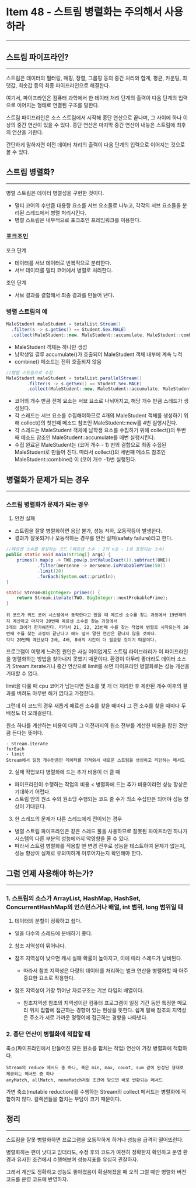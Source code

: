 # Item 48 - 스트림 병렬화는 주의해서 사용하라

<hr>

## 스트림  파이프라인?

<hr>

스트림은 데이터의 필터링, 매핑, 정렬, 그룹핑 등의 중간 처리와 합계, 평균, 카운팅, 최댓값, 최솟값 등의 최종 파이프라인으로 해결한다.

여기서, 파이프라인은 컴퓨터 과학에서 한 데이터 처리 단계의 출력이 다음 단계의 입력으로 이어지는 형태로 연결된 구조를 말한다.

스트림 파이프라인은 소스 스트림에서 시작해 종단 연산으로 끝나며, 그 사이에 하나 이상의 중간 연산이 있을 수 있다.
종단 연산은 마지막 중간 연산이 내놓은 스트림에 최후의 연산을 가한다.

간단하게 말하자면 이전 데이터 처리의 출력이 다음 단계의 입력으로 이어지는 것으로 볼 수 있다.

## 스트림 병렬화?

<hr>

병렬 스트림은 데이터 병렬성을 구현한 것이다.

- 멀티 코어의 수만큼 대용량 요소를 서브 요소들로 나누고, 각각의 서브 요소들을 분리된 스레드에서 병렬 처리시킨다.
- 병렬 스트림은 내부적으로 포크조인 프레임워크를 이용한다.

### 포크조인

포크 단계

- 데이터를 서브 데이터로 반복적으로 분리한다.
- 서브 데이터를 멀티 코어에서 병렬로 처리한다.

조인 단계

- 서브 결과를 결합해서 최종 결과를 만들어 낸다.

### 병렬 스트림의 예

```Java
MaleStudent maleStudent = totalList.Stream()
  .filter(s -> s.getSex() == Student.Sex.MALE)
  .collect(MaleStudent::new, MaleStudent::accumulate, MaleStudent::combine);
```

- MaleStudent 객체는 하나만 생성
- 남학생일 결루 accumulate()가 호출되어 MaleStudent 객체 내부에 계속 누적
- combine() 메소드는 전혀 호출되지 않음

```Java
//병렬 스트림으로 수정
MaleStudent maleStudent = totalList.parallelStream()
        .filter(s -> s.getSex() == Student.Sex.MALE)
        .collect(MaleStudent::new, MaleStudent::accumulate, MaleStudent::combine);
```

- 코어의 개수 만큼 전체 요소는 서브 요소로 나뉘어지고, 해당 개수 만큼 스레드가 생성된다.
- 각 스레드는 서브 요소를 수집해야하므로 4개의 MaleStudent 객체를 생성하기 위해 collect()의 첫번째 메소드 참조인 MaleStudent::new를 4번 실행시킨다.
- 각 스레드는 MaleStudent 객체에 남학생 요소를 수집하기 위해 collect()의 두번째 메소드 참조인 MaleStudent::accumulate를 매번 실행시킨다.
- 수집 완료된 MaleStudent는 (코어 개수 - 1) 번의 결합으로 최종 수집된 MaleStudent로 만들어 진다. 따라서 collect()의 세번째 메소드 참조인 MaleStudent::combine() 이 (코어 개수 -1)번 실행된다.


## 병렬화가 문제가 되는 경우

<hr>

### 스트림 병렬화가 문제가 되는 경우

1. 안전 실패

- 스트림을 잘못 병렬화하면 응답 불가, 성능 저하, 오동작등이 발생한다.
- 결과가 잘못되거나 오동작하는 경우를 안전 실패(safety failure)라고 한다.

```Java
//메르센 소수를 생성하는 코드 (메르센 소수 : 2의 n승 - 1로 표현되는 소수)
public static void main(String[] args) {
	primes().map(p -> TWO.pow(p.intValueExact()).subtract(ONE))
			.filter(mersenne -> mersenne.isProbablePrime(50))
			.limit(20)
			.forEach(System.out::println);
}

static Stream<BigInteger> primes() {
	return Stream.iterate(TWO, BigInteger::nextProbablePrime);
}
```

    위 코드가 쿼드 코어 시스템에서 동작한다고 했을 때 메르센 소수를 찾는 과정에서 19번째까지 계산하고 마지막 20번째 메르센 소수를 찾는 과정에서
    3개의 코어가 한가해진다. 따라서 21, 22, 23번째 수를 찾는 작업이 병렬로 시작되는게 20번째 수를 찾는 과정이 끝난다고 해도 앞서 말한 연산은 끝나지 않을 것이다.
    각각 20번째 계산보다 2배, 4배, 8배의 시간이 더 필요할 것이기 때문이다.

프로그램이 이렇게 느려진 원인은 사실 어이없게도 스트림 라이브러리가 이 파이프라인을 병렬화하는 방법을 찾아내지 못했기 때문이다. 
환경이 아무리 좋더라도 데이터 소스가 Stream.iterate거나 중간 연산으로 limit를 쓰면 파이프라인 병렬화로는 성능 개선을 기대할 수 없다.

limit을 다룰 때 cpu 코어가 남는다면 원소를 몇 개 더 처리한 후 제한된 개수 이후의 결과를 버려도 아무런 해가 없다고 가정한다.

그런데 이 코드의 경우 새롭게 메르센 소수를 찾을 때마다 그 전 소수를 찾을 때마다 두 배정도 더 오래걸린다.

원소 하나를 계산하는 비용이 대략 그 이전까지의 원소 전부를 계산한 비용을 합친 것만큼 든다는 뜻이다.


    - Stream.iterate
    forEach
    - limit
    Stream에서 일정 개수만큼만 데이터를 가져와서 새로운 스트림을 생성하고 리턴하는 메서드

2. 실제 작업보다 병렬화에 드는 추가 비용이 더 클 때

- 파이프라인이 수행하는 작업의 비용 < 병렬화에 드는 추가 비용이라면 성능 향상은 기대하기 어렵다.
- 스트림 안의 원소 수와 원소당 수행되는 코드 줄 수가 최소 수십만은 되어야 성능 향상이 기대된다.

3. 한 스레드의 문제가 다른 스레드에게 전이되는 경우

- 병렬 스트림 파이프라인은 같은 스레드 풀을 사용하므로 잘못된 파이프라인 하나가 시스템의 다른 부분의 성능에까지 악영향을 줄 수 있다.
- 따라서 스트림 병렬화를 적용할 땐 변경 전후로 성능을 테스트하여 문제가 없는지, 성능 향상이 실제로 유의미하게 이루어지는지 확인해야 한다.

## 그럼 언제 사용해야 하는가?

<hr>

### 1. 스트림의 소스가 ArrayList, HashMap, HashSet, ConcurrentHashMap의 인스턴스거나 배열, int 범위, long 범위일 때

1) 데이터의 분할이 정확하고 쉽다.

- 일을 다수의 스레드에 분배하기 좋다.

2) 참조 지역성이 뛰어나다.

- 참조 지역성이 낮으면 캐시 실패 확률이 높아지고, 이에 따라 스레드가 낭비된다.
  - 따라서 참조 지역성은 다량의 데이터를 처리하는 벌크 연산을 병렬화할 때 아주 중요한 요소로 작용한다.
- 참조 지역성이 가장 뛰어난 자료구조는 기본 타입의 배열이다.


    - 참조지역성
    참조의 지역성이란 컴퓨터 프로그램이 일정 기간 동안 특정한 메모리 위치 집합에 접근하는 경향이 있는 현상을 뜻한다. 
    쉽게 말해 참조의 지역성은 주소가 서로 가까운 명령어에 접근하는 경향을 나타낸다. 

### 2. 종단 연산이 병렬화에 적합할 때

축소(파이프라인에서 만들어진 모든 원소를 합치는 작업) 연산이 가장 병렬화에 적합하다.

    Stream의 reduce 메서드 중 하나, 혹은 min, max, count, sum 같이 완성된 형태로 제공되는 메서드 중 하나
    anyMatch, allMatch, noneMatch처럼 조건에 맞으면 바로 반환되는 메서드

가변 축소(mutable reduction)를 수행하는 Stream의 collect 메서드는 병렬화에 적합하지 않다.
컬렉션들을 합치는 부담이 크기 때문이다.

## 정리

<hr>

스트림을 잘못 병렬화하면 프로그램을 오동작하게 하거나 성능을 급격히 떨어뜨린다. 

병렬화하는 편이 낫다고 믿더라도, 수정 후의 코드가 여전히 정확한지 확인하고 운영 환경과 유사한 조건에서 수행해보며 성능지표를 유심히 관찰하자. 

그래서 계산도 정확하고 성능도 좋아졌음이 확실해졌을 때 오직 그럴 때만 병렬화 버전 코드를 운영 코드에 반영하자.